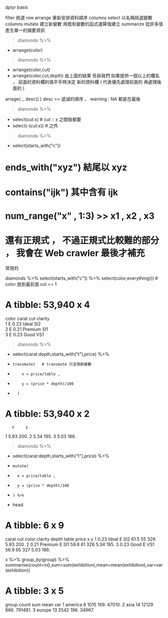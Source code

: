 dplyr basic

filter 挑選 row
arrange 重新安排資料順序 columns 
select 以名稱挑選變數 columns 
mutate 建立新變數 用既有變數的函式運算值建立
summarize 從許多值產生單一的摘要資訊

> diamonds %>% 
+   arrange(color)

> diamonds %>% 
+   arrange(color,cut)
+   arrange(color,cut,depth)
由上面的結果 告訴我們 如果提供一個以上的欄名 ， 前面的資料欄的值平手時決定 新的資料欄  ( 代表優先處理前面的 再處理後面的 )
   
  arrage(.., desc() )  desc >> 遞減的順序  ，  warning : NA 都是在最後
  
> diamonds %>% 
+   select(cut:x)   # cut :: x 之間我都要
+   select(-(cut:x))  # 之外
> diamonds %>% 
+   select(starts_with("c"))
 
 # ends_with("xyz") 結尾以 xyz
 # contains("ijk") 其中含有 ijk
 # num_range("x" , 1:3)  >> x1 , x2 , x3
 # 還有正規式 ， 不過正規式比較難的部分 ， 我會在 Web crawler 最後才補充 
 
 常用的
 
 diamonds %>% 
  select(starts_with("c")) %>% 
    select(color,everything())  #  color 放到最前面 col == 1 
    
  # A tibble: 53,940 x 4
   color carat cut       clarity
   <ord> <dbl> <ord>     <ord>  
 1 E     0.23  Ideal     SI2    
 2 E     0.21  Premium   SI1    
 3 E     0.23  Good      VS1     
 
 > diamonds %>% 
+   select(carat:depth,starts_with("t"),price) %>% 
+     transmute(   # transmute 只呈現新變數
+         x = price/table ,
+         y = (price * depth)/100
+       )

# A tibble: 53,940 x 2
       x     y
   <dbl> <dbl>
 1  5.93  200.
 2  5.34  195.
 3  5.03  186.
 
 > diamonds %>% 
+   select(carat:depth,starts_with("t"),price) %>% 
+     mutate(
+       x = price/table ,
+       y = (price * depth)/100
+     ) %>% 
+   head
# A tibble: 6 x 9
  carat cut       color clarity depth table price     x     y
  <dbl> <ord>     <ord> <ord>   <dbl> <dbl> <int> <dbl> <dbl>
1 0.23  Ideal     E     SI2      61.5    55   326  5.93  200.
2 0.21  Premium   E     SI1      59.8    61   326  5.34  195.
3 0.23  Good      E     VS1      56.9    65   327  5.03  186.

x %>% 
  group_by(group) %>% 
    summarise(count=n(),sum=sum(exhibition),mean=mean(exhibition),var=var(exhibition))
    
 # A tibble: 3 x 5
  group   count   sum  mean     var
  <chr>   <int> <dbl> <dbl>   <dbl>
1 america     6  1015  169.  47010.
2 asia       14 12129  866. 791481.
3 europe     13  2542  196.  34967.